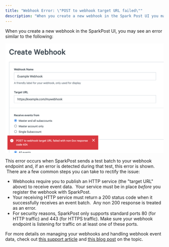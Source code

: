 ```yaml
---
title: "Webhook Error: \"POST to webhook target URL failed\""
description: "When you create a new webhook in the Spark Post UI you may see an error similar to the following This error occurs when Spark Post sends a test batch to your webhook endpoint and if an error is detected during that test this error is shown There are a..."
---
```


When you create a new webhook in the SparkPost UI, you may see an error similar to the following:

![](media/post-to-webhook-target-failed/webhook-failed.png)

This error occurs when SparkPost sends a test batch to your webhook endpoint and, if an error is detected during that test, this error is shown.  There are a few common steps you can take to rectify the issue:

* Webhooks require you to publish an HTTP service (the "target URL" above) to receive event data.  Your service must be in place *before* you register the webhook with SparkPost.
* Your receiving HTTP service must return a 200 status code when it successfully receives an event batch.  Any non 200 response is treated as an error.
* For security reasons, SparkPost only supports standard ports 80 (for HTTP traffic) and 443 (for HTTPS traffic). Make sure your webhook endpoint is listening for traffic on at least one of these ports.

For more details on managing your webhooks and handling webhook event data, check out [this support article](https://www.sparkpost.com/docs/tech-resources/managing-webhook-data/) and [this blog post](https://www.sparkpost.com/blog/webhooks-beyond-the-basics/) on the topic.
